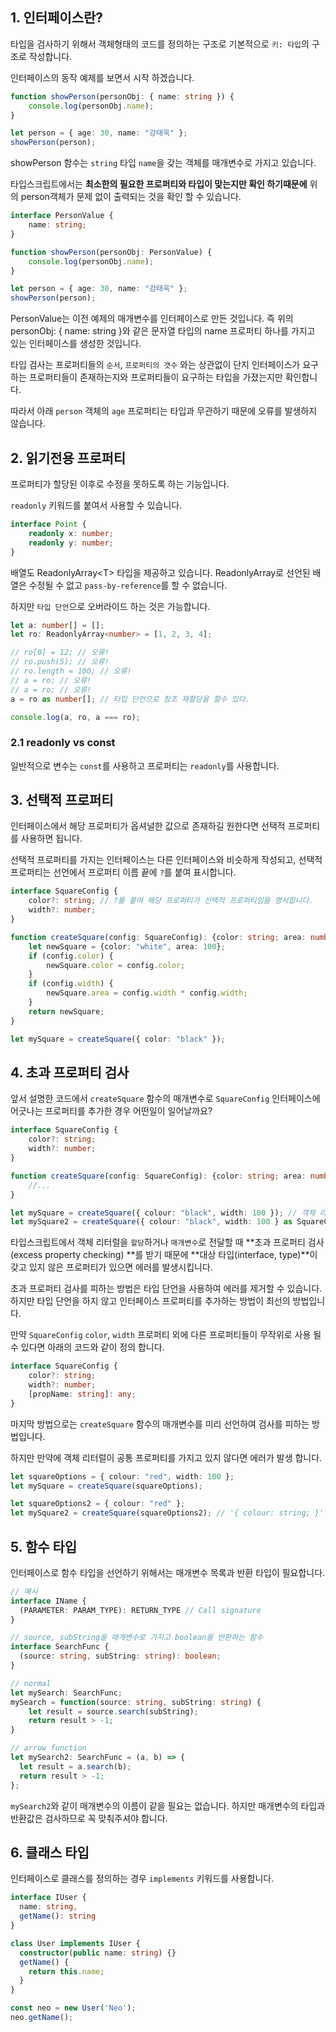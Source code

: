 1\. 인터페이스란?
------------

타입을 검사하기 위해서 객체형태의 코드를 정의하는 구조로 기본적으로 `키: 타입`​의 구조로 작성합니다.

 인터페이스의 동작 예제를 보면서 시작 하겠습니다.

```typescript
function showPerson(personObj: { name: string }) {
    console.log(personObj.name);
}

let person = { age: 30, name: "강태욱" };
showPerson(person);
```

showPerson 함수는 `string` 타입 `name`을 갖는 객체를 매개변수로 가지고 있습니다.

 타입스크립트에서는 **최소한의 필요한 프로퍼티와 타입이 맞는지만 확인 하기때문에** 위의 person객체가 문제 없이 출력되는 것을 확인 할 수 있습니다.

```typescript
interface PersonValue {
    name: string;
}

function showPerson(personObj: PersonValue) {
    console.log(personObj.name);
}

let person = { age: 30, name: "강태욱" };
showPerson(person);
```

PersonValue는 이전 예제의 매개변수를 인터페이스로 만든 것입니다. 즉 위의 personObj: { name: string }와 같은 문자열 타입의 name 프로퍼티 하나를 가지고 있는 인터페이스를 생성한 것입니다.

 타입 검사는 프로퍼티들의 `순서`, `프로퍼티의 갯수`​ 와는 상관없이 단지 인터페이스가 요구하는 프로퍼티들이 존재하는지와 프로퍼티들이 요구하는 타입을 가졌는지만 확인합니다.

 따라서 아래 `person` 객체의 `age` 프로퍼티는 타입과 무관하기 때문에 오류를 발생하지 않습니다.

2\. 읽기전용 프로퍼티
-------------

프로퍼티가 할당된 이후로 수정을 못하도록 하는 기능입니다.

 `readonly` 키워드를 붙여서 사용할 수 있습니다.

```typescript
interface Point {
    readonly x: number;
    readonly y: number;
}
```

배열도 ReadonlyArray\<T\> 타입을 제공하고 있습니다. ReadonlyArray로 선언된 배열은 수정될 수 없고 `pass-by-reference`를 할 수 없습니다.

 하지만 `타입 단언`으로 오버라이드 하는 것은 가능합니다.

```typescript
let a: number[] = [];
let ro: ReadonlyArray<number> = [1, 2, 3, 4];

// ro[0] = 12; // 오류!
// ro.push(5); // 오류!
// ro.length = 100; // 오류!
// a = ro; // 오류!
// a = ro; // 오류!
a = ro as number[]; // 타입 단언으로 참조 재할당을 할수 있다.

console.log(a, ro, a === ro);
```

###  2.1 readonly vs const

일반적으로 변수는 `const`를 사용하고 프로퍼티는 `readonly`를 사용합니다.

3\. 선택적 프로퍼티
------------

인터페이스에서 해당 프로퍼티가 옵셔널한 값으로 존재하길 원한다면 선택적 프로퍼티를 사용하면 됩니다.

 선택적 프로퍼티를 가지는 인터페이스는 다른 인터페이스와 비슷하게 작성되고, 선택적 프로퍼티는 선언에서 프로퍼티 이름 끝에 `?`를 붙여 표시합니다.

```typescript
interface SquareConfig {
    color?: string; // ?를 붙여 해당 프로퍼티가 선택적 프로퍼티임을 명시합니다.
    width?: number;
}

function createSquare(config: SquareConfig): {color: string; area: number} {
    let newSquare = {color: "white", area: 100};
    if (config.color) {
        newSquare.color = config.color;
    }
    if (config.width) {
        newSquare.area = config.width * config.width;
    }
    return newSquare;
}

let mySquare = createSquare({ color: "black" });
```

4\. 초과 프로퍼티 검사
--------------

앞서 설명한 코드에서 `createSquare` 함수의 매개변수로 `SquareConfig` 인터페이스에 어긋나는 프로퍼티를 추가한 경우 어떤일이 일어날까요?

```typescript
interface SquareConfig {
    color?: string;
    width?: number;
}

function createSquare(config: SquareConfig): {color: string; area: number} {
    //...
}

let mySquare = createSquare({ colour: "black", width: 100 }); // 객체 리터럴은 알려진 속성만 지정할 수 있으며 'SquareConfig' 형식에 'colour'이(가) 없습니다.ts(2345)
let mySquare2 = createSquare({ colour: "black", width: 100 } as SquareConfig); // 타입 단언을 사용하여 에러를 피합니다.
```

타입스크립트에서 객체 리터럴을 `할당`하거나 `매개변수`로 전달할 때 **초과 프로퍼티 검사(excess property checking) **를 받기 때문에 **대상 타입(interface, type)**이 갖고 있지 않은 프로퍼티가 있으면 에러를 발생시킵니다.

 초과 프로퍼티 검사를 피하는 방법은 타입 단언을 사용하여 에러를 제거할 수 있습니다. 하지만 타입 단언을 하지 않고 인터페이스 프로퍼티를 추가하는 방법이 최선의 방법입니다.

 만약 `SquareConfig` `color`, `width` 프로퍼티 외에 다른 프로퍼티들이 무작위로 사용 될 수 있다면 아래의 코드와 같이 정의 합니다.

```typescript
interface SquareConfig {
    color?: string;
    width?: number;
    [propName: string]: any;
}
```

마지막 방법으로는 `createSquare` 함수의 매개변수를 미리 선언하여 검사를 피하는 방법입니다.

 하지만 만약에 객체 리터럴이 공통 프로퍼티를 가지고 있지 않다면 에러가 발생 합니다.

```typescript
let squareOptions = { colour: "red", width: 100 };
let mySquare = createSquare(squareOptions);

let squareOptions2 = { colour: "red" };
let mySquare2 = createSquare(squareOptions2); // '{ colour: string; }' 유형에 'SquareConfig' 유형과 공통적인 속성이 없습니다.ts(2559)
```

5\. 함수 타입
---------

인터페이스로 함수 타입을 선언하기 위해서는 매개변수 목록과 반환 타입이 필요합니다.

```typescript
// 예시
interface IName {
  (PARAMETER: PARAM_TYPE): RETURN_TYPE // Call signature
}

// source, subString을 매개변수로 가지고 boolean을 반환하는 함수
interface SearchFunc {
  (source: string, subString: string): boolean;
}

// normal
let mySearch: SearchFunc;
mySearch = function(source: string, subString: string) {
    let result = source.search(subString);
    return result > -1;
}

// arrow function
let mySearch2: SearchFunc = (a, b) => {
  let result = a.search(b);
  return result > -1;
};
```

`mySearch2`​와 같이 매개변수의 이름이 같을 필요는 없습니다. 하지만 매개변수의 타입과 반환값은 검사하므로 꼭 맞춰주셔야 합니다.

6\. 클래스 타입
----------

인터페이스로 클래스를 정의하는 경우 `implements` 키워드를 사용합니다.

```typescript
interface IUser {
  name: string,
  getName(): string
}

class User implements IUser {
  constructor(public name: string) {}
  getName() {
    return this.name;
  }
}

const neo = new User('Neo');
neo.getName();
```
